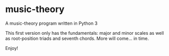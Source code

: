 # music-theory
A music-theory program written in Python 3

This first version only has the fundamentals: major and minor scales as well as root-position triads and seventh chords. More will come... in time. 

Enjoy!

